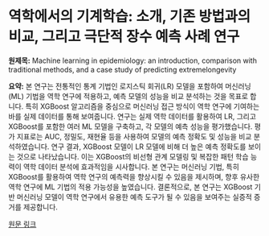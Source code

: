 # 역학에서의 기계학습: 소개, 기존 방법과의 비교, 그리고 극단적 장수 예측 사례 연구

**원제목:** Machine learning in epidemiology: an introduction, comparison with traditional methods, and a case study of predicting extremelongevity

**요약:** 본 연구는 전통적인 통계 기법인 로지스틱 회귀(LR) 모델을 포함하여 머신러닝(ML) 기법을 역학 연구에 적용하고, 예측 모델의 성능을 비교 분석하는 것을 목표로 합니다. 특히 XGBoost 알고리즘을 중심으로 머신러닝 접근 방식이 역학 연구에 기여하는 바를 실제 데이터를 통해 보여줍니다.  연구는 실제 역학 데이터를 활용하여 LR,  그리고 XGBoost를 포함한 여러 ML 모델을 구축하고, 각 모델의 예측 성능을 평가했습니다.  평가 지표로는 AUC, 정밀도, 재현율 등을 사용하여 모델의 예측 정확도 및 성능을 비교 분석하였습니다.  연구 결과, XGBoost 모델이 LR 모델에 비해 더 높은 예측 정확도를 보이는 것으로 나타났습니다.  이는 XGBoost의 비선형 관계 모델링 및 복잡한 패턴 학습 능력이 역학 데이터 분석에 효과적임을 시사합니다.  본 연구는 머신러닝 기법, 특히 XGBoost를 활용하여 역학 연구의 예측력을 향상시킬 수 있음을 제시하며, 향후 유사한 역학 연구에 ML 기법의 적용 가능성을 높였습니다.  결론적으로,  본 연구는 XGBoost 기반 머신러닝 모델이 역학 연구에서 유용한 예측 도구가 될 수 있음을 보여주는 실증적 증거를 제공합니다.

[원문 링크](https://www.sciencedirect.com/science/article/pii/S1047279725001735)
